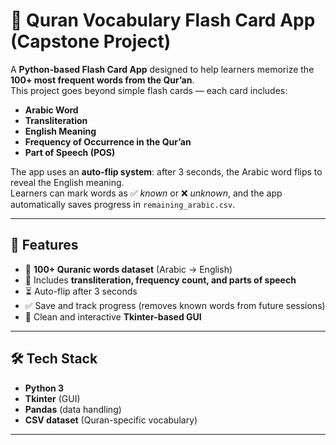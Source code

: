 # 🕌 Quran Vocabulary Flash Card App (Capstone Project)

A **Python-based Flash Card App** designed to help learners memorize the **100+ most frequent words from the Qur’an**.  
This project goes beyond simple flash cards — each card includes:

- **Arabic Word**
- **Transliteration**
- **English Meaning**
- **Frequency of Occurrence in the Qur’an**
- **Part of Speech (POS)**

The app uses an **auto-flip system**: after 3 seconds, the Arabic word flips to reveal the English meaning.  
Learners can mark words as ✅ *known* or ❌ *unknown*, and the app automatically saves progress in `remaining_arabic.csv`.

---

## 🚀 Features

- 📖 **100+ Quranic words dataset** (Arabic → English)
- 📝 Includes **transliteration, frequency count, and parts of speech**
- ⏳ Auto-flip after 3 seconds
- ✅ Save and track progress (removes known words from future sessions)
- 🎨 Clean and interactive **Tkinter-based GUI**

---

## 🛠️ Tech Stack

- **Python 3**
- **Tkinter** (GUI)
- **Pandas** (data handling)
- **CSV dataset** (Quran-specific vocabulary)

---

